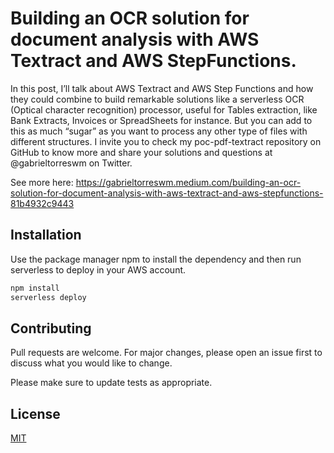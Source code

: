 # Building an OCR solution for document analysis with AWS Textract and AWS StepFunctions.

In this post, I’ll talk about AWS Textract and AWS Step Functions and how they could combine to build remarkable solutions like a serverless OCR (Optical character recognition) processor, useful for Tables extraction, like Bank Extracts, Invoices or SpreadSheets for instance. But you can add to this as much “sugar” as you want to process any other type of files with different structures. I invite you to check my poc-pdf-textract repository on GitHub to know more and share your solutions and questions at @gabrieltorreswm on Twitter.

See more here: https://gabrieltorreswm.medium.com/building-an-ocr-solution-for-document-analysis-with-aws-textract-and-aws-stepfunctions-81b4932c9443

## Installation

Use the package manager npm to install the dependency and then run serverless to deploy in your AWS account.

```bash
npm install 
serverless deploy 
```

## Contributing
Pull requests are welcome. For major changes, please open an issue first to discuss what you would like to change.

Please make sure to update tests as appropriate.

## License
[MIT](https://choosealicense.com/licenses/mit/)
